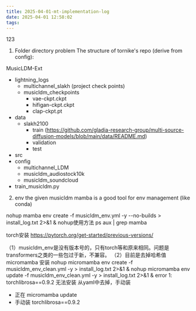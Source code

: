 ```yaml
---
title: 2025-04-01-mt-implementation-log
date: 2025-04-01 12:58:02
tags:
---
```

123
1. Folder directory problem
The structure of tornike's repo (derive from config):

MusicLDM-Ext
- lightning_logs
    - multichannel_slakh (project check points)
    - musicldm_checkpoints
        - vae-ckpt.ckpt
        - hifigan-ckpt.ckpt
        - clap-ckpt.pt
- data
    - slakh2100 
        - train (https://github.com/gladia-research-group/multi-source-diffusion-models/blob/main/data/README.md)
        - validation
        - test
    <!-- - Audiostock-10k-16khz 
        - test_split_audio_content_analysis.json
        -label -->
- src
- config
    - multichannel_LDM
    - musicldm_audiostock10k
    - musicldm_soundcloud
- train_musicldm.py


2. env
the given musicldm 
 mamba is a good tool for env management (like conda)


nohup mamba env create -f musicldm_env.yml -y --no-builds > install_log.txt 2>&1 &
nohup使用方法
ps aux | grep mamba

torch安装
https://pytorch.org/get-started/previous-versions/

（1）musicldm_env是没有版本号的，只有torch等和原来相同。问题是transformers之类的一些包过于新，不兼容。
（2）目前是去掉哈希值micromamba 安装
nohup micromamba env create -f musicldm_env_clean.yml -y > install_log.txt 2>&1 &
nohup micromamba env update -f musicldm_env_clean.yml -y > install_log.txt 2>&1 &
error 1: torchlibrosa==0.9.2 无法安装
从yaml中去掉，手动装
- 正在 micromamba update
- 手动装 torchlibrosa==0.9.2








































